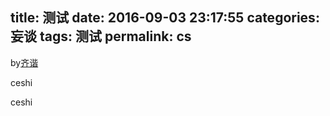 title: 测试
date: 2016-09-03 23:17:55
categories: 妄谈
tags: 测试
permalink: cs
---
by[齐谐](http://caute.net/about/)

ceshi 
<!--more-->
ceshi 